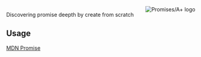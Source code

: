 <a href="https://promisesaplus.com/">
<img src="https://promisesaplus.com/assets/logo-small.png" alt="Promises/A+ logo"
title="Promises/A+ 1.0 compliant" align="right" />
</a>

Discovering promise deepth by create from scratch 

## Usage

[MDN Promise](https://developer.mozilla.org/zh-CN/docs/Web/JavaScript/Reference/Global_Objects/Promise)
